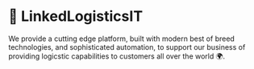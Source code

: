# 🤖 LinkedLogisticsIT
We provide a cutting edge platform, built with modern best of breed technologies, and sophisticated automation, to support our business of providing logicstic capabilities to customers all over the world 🌍.
